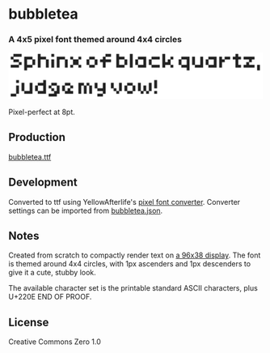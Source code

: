 # bubbletea

### A 4x5 pixel font themed around 4x4 circles

![Screenshot of sample text written in a bubbly pixel-themed font. The sample text reads "Sphinx of black quartz, judge my vow!"](/sample-text.png)

Pixel-perfect at 8pt.

Production
----------

[bubbletea.ttf](/bubbletea.ttf)

Development
-----------

Converted to ttf using YellowAfterlife's [pixel font converter](https://yellowafterlife.itch.io/pixelfont). Converter settings can be imported from [bubbletea.json](/bubbletea.json).

Notes
-----

Created from scratch to compactly render text on [a 96x38 display](https://github.com/gregsadetsky/rapidriteros). The font is themed around 4x4 circles, with 1px ascenders and 1px descenders to give it a cute, stubby look.

The available character set is the printable standard ASCII characters, plus U+220E END OF PROOF.

License
-------

Creative Commons Zero 1.0